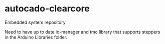# autocado-clearcore
Embedded system repository

Need to have up to date io-manager and tmc library that supports steppers in the Arduino Libraries folder.
